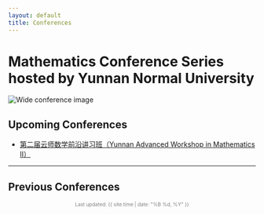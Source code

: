 ```yaml
---
layout: default
title: Conferences
---
```


# Mathematics Conference Series hosted by Yunnan Normal University

![Wide conference image](.ysd.jpg)

## Upcoming Conferences

- [第二届云师数学前沿讲习班（Yunnan Advanced Workshop in Mathematics II）](./yunshi2024.html)

---

## Previous Conferences


<p style="font-size: 10px; text-align: center; color: gray;">
  Last updated: {{ site.time | date: "%B %d, %Y" }}
</p>
